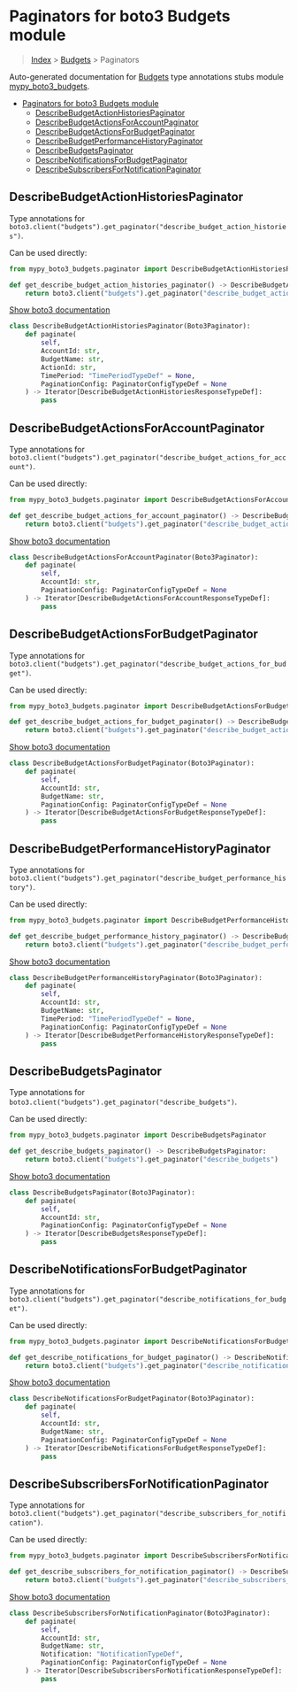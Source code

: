 # Paginators for boto3 Budgets module

> [Index](../README.md) > [Budgets](./README.md) > Paginators

Auto-generated documentation for [Budgets](https://boto3.amazonaws.com/v1/documentation/api/latest/reference/services/budgets.html#Budgets)
type annotations stubs module [mypy_boto3_budgets](https://pypi.org/project/mypy-boto3-budgets/).

- [Paginators for boto3 Budgets module](#paginators-for-boto3-budgets-module)
  - [DescribeBudgetActionHistoriesPaginator](#describebudgetactionhistoriespaginator)
  - [DescribeBudgetActionsForAccountPaginator](#describebudgetactionsforaccountpaginator)
  - [DescribeBudgetActionsForBudgetPaginator](#describebudgetactionsforbudgetpaginator)
  - [DescribeBudgetPerformanceHistoryPaginator](#describebudgetperformancehistorypaginator)
  - [DescribeBudgetsPaginator](#describebudgetspaginator)
  - [DescribeNotificationsForBudgetPaginator](#describenotificationsforbudgetpaginator)
  - [DescribeSubscribersForNotificationPaginator](#describesubscribersfornotificationpaginator)

## DescribeBudgetActionHistoriesPaginator

Type annotations for `boto3.client("budgets").get_paginator("describe_budget_action_histories")`.

Can be used directly:

```python
from mypy_boto3_budgets.paginator import DescribeBudgetActionHistoriesPaginator

def get_describe_budget_action_histories_paginator() -> DescribeBudgetActionHistoriesPaginator:
    return boto3.client("budgets").get_paginator("describe_budget_action_histories")
```

[Show boto3 documentation](https://boto3.amazonaws.com/v1/documentation/api/latest/reference/services/budgets.html#Budgets.Paginator.DescribeBudgetActionHistories)

```python
class DescribeBudgetActionHistoriesPaginator(Boto3Paginator):
    def paginate(
        self,
        AccountId: str,
        BudgetName: str,
        ActionId: str,
        TimePeriod: "TimePeriodTypeDef" = None,
        PaginationConfig: PaginatorConfigTypeDef = None
    ) -> Iterator[DescribeBudgetActionHistoriesResponseTypeDef]:
        pass
```
## DescribeBudgetActionsForAccountPaginator

Type annotations for `boto3.client("budgets").get_paginator("describe_budget_actions_for_account")`.

Can be used directly:

```python
from mypy_boto3_budgets.paginator import DescribeBudgetActionsForAccountPaginator

def get_describe_budget_actions_for_account_paginator() -> DescribeBudgetActionsForAccountPaginator:
    return boto3.client("budgets").get_paginator("describe_budget_actions_for_account")
```

[Show boto3 documentation](https://boto3.amazonaws.com/v1/documentation/api/latest/reference/services/budgets.html#Budgets.Paginator.DescribeBudgetActionsForAccount)

```python
class DescribeBudgetActionsForAccountPaginator(Boto3Paginator):
    def paginate(
        self,
        AccountId: str,
        PaginationConfig: PaginatorConfigTypeDef = None
    ) -> Iterator[DescribeBudgetActionsForAccountResponseTypeDef]:
        pass
```
## DescribeBudgetActionsForBudgetPaginator

Type annotations for `boto3.client("budgets").get_paginator("describe_budget_actions_for_budget")`.

Can be used directly:

```python
from mypy_boto3_budgets.paginator import DescribeBudgetActionsForBudgetPaginator

def get_describe_budget_actions_for_budget_paginator() -> DescribeBudgetActionsForBudgetPaginator:
    return boto3.client("budgets").get_paginator("describe_budget_actions_for_budget")
```

[Show boto3 documentation](https://boto3.amazonaws.com/v1/documentation/api/latest/reference/services/budgets.html#Budgets.Paginator.DescribeBudgetActionsForBudget)

```python
class DescribeBudgetActionsForBudgetPaginator(Boto3Paginator):
    def paginate(
        self,
        AccountId: str,
        BudgetName: str,
        PaginationConfig: PaginatorConfigTypeDef = None
    ) -> Iterator[DescribeBudgetActionsForBudgetResponseTypeDef]:
        pass
```
## DescribeBudgetPerformanceHistoryPaginator

Type annotations for `boto3.client("budgets").get_paginator("describe_budget_performance_history")`.

Can be used directly:

```python
from mypy_boto3_budgets.paginator import DescribeBudgetPerformanceHistoryPaginator

def get_describe_budget_performance_history_paginator() -> DescribeBudgetPerformanceHistoryPaginator:
    return boto3.client("budgets").get_paginator("describe_budget_performance_history")
```

[Show boto3 documentation](https://boto3.amazonaws.com/v1/documentation/api/latest/reference/services/budgets.html#Budgets.Paginator.DescribeBudgetPerformanceHistory)

```python
class DescribeBudgetPerformanceHistoryPaginator(Boto3Paginator):
    def paginate(
        self,
        AccountId: str,
        BudgetName: str,
        TimePeriod: "TimePeriodTypeDef" = None,
        PaginationConfig: PaginatorConfigTypeDef = None
    ) -> Iterator[DescribeBudgetPerformanceHistoryResponseTypeDef]:
        pass
```
## DescribeBudgetsPaginator

Type annotations for `boto3.client("budgets").get_paginator("describe_budgets")`.

Can be used directly:

```python
from mypy_boto3_budgets.paginator import DescribeBudgetsPaginator

def get_describe_budgets_paginator() -> DescribeBudgetsPaginator:
    return boto3.client("budgets").get_paginator("describe_budgets")
```

[Show boto3 documentation](https://boto3.amazonaws.com/v1/documentation/api/latest/reference/services/budgets.html#Budgets.Paginator.DescribeBudgets)

```python
class DescribeBudgetsPaginator(Boto3Paginator):
    def paginate(
        self,
        AccountId: str,
        PaginationConfig: PaginatorConfigTypeDef = None
    ) -> Iterator[DescribeBudgetsResponseTypeDef]:
        pass
```
## DescribeNotificationsForBudgetPaginator

Type annotations for `boto3.client("budgets").get_paginator("describe_notifications_for_budget")`.

Can be used directly:

```python
from mypy_boto3_budgets.paginator import DescribeNotificationsForBudgetPaginator

def get_describe_notifications_for_budget_paginator() -> DescribeNotificationsForBudgetPaginator:
    return boto3.client("budgets").get_paginator("describe_notifications_for_budget")
```

[Show boto3 documentation](https://boto3.amazonaws.com/v1/documentation/api/latest/reference/services/budgets.html#Budgets.Paginator.DescribeNotificationsForBudget)

```python
class DescribeNotificationsForBudgetPaginator(Boto3Paginator):
    def paginate(
        self,
        AccountId: str,
        BudgetName: str,
        PaginationConfig: PaginatorConfigTypeDef = None
    ) -> Iterator[DescribeNotificationsForBudgetResponseTypeDef]:
        pass
```
## DescribeSubscribersForNotificationPaginator

Type annotations for `boto3.client("budgets").get_paginator("describe_subscribers_for_notification")`.

Can be used directly:

```python
from mypy_boto3_budgets.paginator import DescribeSubscribersForNotificationPaginator

def get_describe_subscribers_for_notification_paginator() -> DescribeSubscribersForNotificationPaginator:
    return boto3.client("budgets").get_paginator("describe_subscribers_for_notification")
```

[Show boto3 documentation](https://boto3.amazonaws.com/v1/documentation/api/latest/reference/services/budgets.html#Budgets.Paginator.DescribeSubscribersForNotification)

```python
class DescribeSubscribersForNotificationPaginator(Boto3Paginator):
    def paginate(
        self,
        AccountId: str,
        BudgetName: str,
        Notification: "NotificationTypeDef",
        PaginationConfig: PaginatorConfigTypeDef = None
    ) -> Iterator[DescribeSubscribersForNotificationResponseTypeDef]:
        pass
```